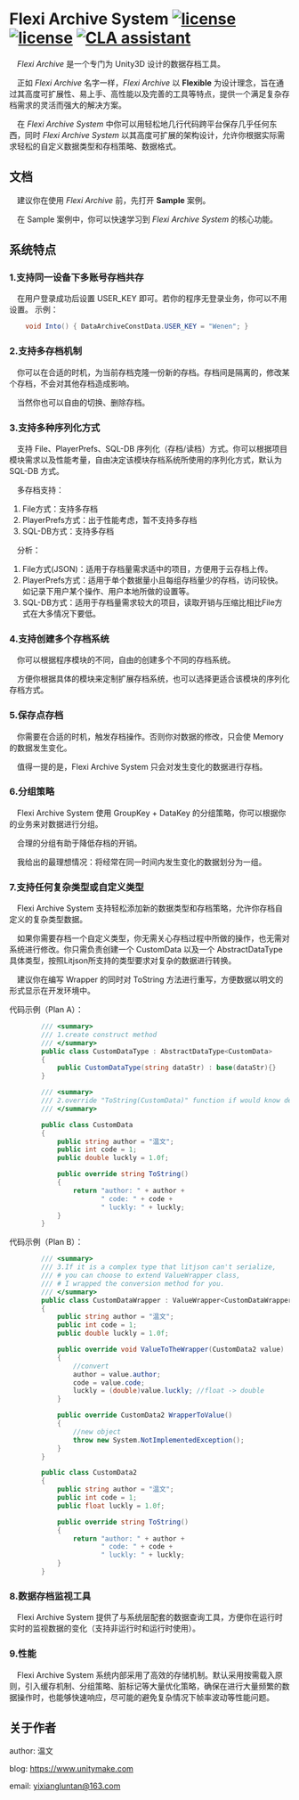 # Flexi Archive System  [![license](https://img.shields.io/badge/%20license-LGPL--2.1-brightgreen?link=https%3A%2F%2Fgithub.com%2Fwenen-creator%2FFlexiArchiveSystem%2Fblob%2Fmaster%2FLICENSE)](https://github.com/wenen-creator/FlexiArchiveSystem/blob/master/LICENSE)  [![license](https://img.shields.io/badge/Author-%E6%B8%A9%E6%96%87-blue?color=%2333A1C9)](https://github.com/wenen-creator) [![CLA assistant](https://cla-assistant.io/readme/badge/wenen-creator/FlexiArchiveSystem)](https://cla-assistant.io/wenen-creator/FlexiArchiveSystem)

&ensp;&ensp;*Flexi Archive* 是一个专门为 Unity3D 设计的数据存档工具。

&ensp;&ensp;正如 *Flexi Archive* 名字一样，*Flexi Archive* 以 **Flexible** 为设计理念，旨在通过其高度可扩展性、易上手、高性能以及完善的工具等特点，提供一个满足复杂存档需求的灵活而强大的解决方案。

&ensp;&ensp;在 *Flexi Archive System* 中你可以用轻松地几行代码跨平台保存几乎任何东西，同时 *Flexi Archive System* 以其高度可扩展的架构设计，允许你根据实际需求轻松的自定义数据类型和存档策略、数据格式。


## 文档

&ensp;&ensp;建议你在使用 *Flexi Archive* 前，先打开 **Sample** 案例。

&ensp;&ensp;在 Sample 案例中，你可以快速学习到 *Flexi Archive System* 的核心功能。

## 系统特点

### 1.支持同一设备下多账号存档共存 

&ensp;&ensp;在用户登录成功后设置 USER_KEY 即可。若你的程序无登录业务，你可以不用设置。
示例：

``` C#
    void Into() { DataArchiveConstData.USER_KEY = "Wenen"; }
```

### 2.支持多存档机制 

&ensp;&ensp;你可以在合适的时机，为当前存档克隆一份新的存档。存档间是隔离的，修改某个存档，不会对其他存档造成影响。

&ensp;&ensp;当然你也可以自由的切换、删除存档。


### 3.支持多种序列化方式 

&ensp;&ensp;支持 File、PlayerPrefs、SQL-DB 序列化（存档/读档）方式。你可以根据项目模块需求以及性能考量，自由决定该模块存档系统所使用的序列化方式，默认为 SQL-DB 方式。

&ensp;&ensp;多存档支持：

1. File方式：支持多存档
2. PlayerPrefs方式：出于性能考虑，暂不支持多存档
3. SQL-DB方式：支持多存档

&ensp;&ensp;分析：
1. File方式(JSON)：适用于存档量需求适中的项目，方便用于云存档上传。 
2. PlayerPrefs方式：适用于单个数据量小且每组存档量少的存档，访问较快。如记录下用户某个操作、用户本地所做的设置等。 
3. SQL-DB方式：适用于存档量需求较大的项目，读取开销与压缩比相比File方式在大多情况下要低。

### 4.支持创建多个存档系统 

&ensp;&ensp;你可以根据程序模块的不同，自由的创建多个不同的存档系统。

&ensp;&ensp;方便你根据具体的模块来定制扩展存档系统，也可以选择更适合该模块的序列化存档方式。

### 5.保存点存档 

&ensp;&ensp;你需要在合适的时机，触发存档操作。否则你对数据的修改，只会使 Memory 的数据发生变化。

&ensp;&ensp;值得一提的是，Flexi Archive System 只会对发生变化的数据进行存档。

### 6.分组策略 

&ensp;&ensp;Flexi Archive System 使用 GroupKey + DataKey 的分组策略，你可以根据你的业务来对数据进行分组。 

&ensp;&ensp;合理的分组有助于降低存档的开销。 

&ensp;&ensp;我给出的最理想情况：将经常在同一时间内发生变化的数据划分为一组。

### 7.支持任何复杂类型或自定义类型 

&ensp;&ensp;Flexi Archive System 支持轻松添加新的数据类型和存档策略，允许你存档自定义的复杂类型数据。 

&ensp;&ensp;如果你需要存档一个自定义类型，你无需关心存档过程中所做的操作，也无需对系统进行修改。你只需负责创建一个 CustomData 以及一个 AbstractDataType<CustomData> 具体类型，按照Litjson所支持的类型要求对复杂的数据进行转换。 

&ensp;&ensp;建议你在编写 Wrapper 的同时对 ToString 方法进行重写，方便数据以明文的形式显示在开发环境中。

代码示例（Plan A）： 
```C#
		/// <summary>
		/// 1.create construct method
		/// </summary>
		public class CustomDataType : AbstractDataType<CustomData>
		{
			public CustomDataType(string dataStr) : base(dataStr){}
		}

		/// <summary>
		/// 2.override "ToString(CustomData)" function if would know detail data
		/// </summary>

		public class CustomData
		{
			public string author = "温文";
			public int code = 1;
			public double luckly = 1.0f;

			public override string ToString()
			{
				return "author: " + author +
					   " code: " + code +
					   " luckly: " + luckly;
			}
		}
```
代码示例（Plan B）：
	
``` C#
		/// <summary>
		/// 3.If it is a complex type that litjson can't serialize,
		/// # you can choose to extend ValueWrapper class,
		/// # I wrapped the conversion method for you.
		/// </summary>
		public class CustomDataWrapper : ValueWrapper<CustomDataWrapper, CustomData2>
		{
			public string author = "温文";
			public int code = 1;
			public double luckly = 1.0f;

			public override void ValueToTheWrapper(CustomData2 value)
			{
				//convert
				author = value.author;
				code = value.code;
				luckly = (double)value.luckly; //float -> double
			}

			public override CustomData2 WrapperToValue()
			{
				//new object
				throw new System.NotImplementedException();
			}
		}

		public class CustomData2
		{
			public string author = "温文";
			public int code = 1;
			public float luckly = 1.0f;

			public override string ToString()
			{
				return "author: " + author +
					   " code: " + code +
					   " luckly: " + luckly;
			}
		}
```

### 8.数据存档监视工具 

&ensp;&ensp;Flexi Archive System 提供了与系统层配套的数据查询工具，方便你在运行时实时的监视数据的变化（支持非运行时和运行时使用）。

### 9.性能
&ensp;&ensp;Flexi Archive System 系统内部采用了高效的存储机制。默认采用按需载入原则，引入缓存机制、分组策略、脏标记等大量优化策略，确保在进行大量频繁的数据操作时，也能够快速响应，尽可能的避免复杂情况下帧率波动等性能问题。

## 关于作者

author: 温文

blog: https://www.unitymake.com

email: yixiangluntan@163.com
